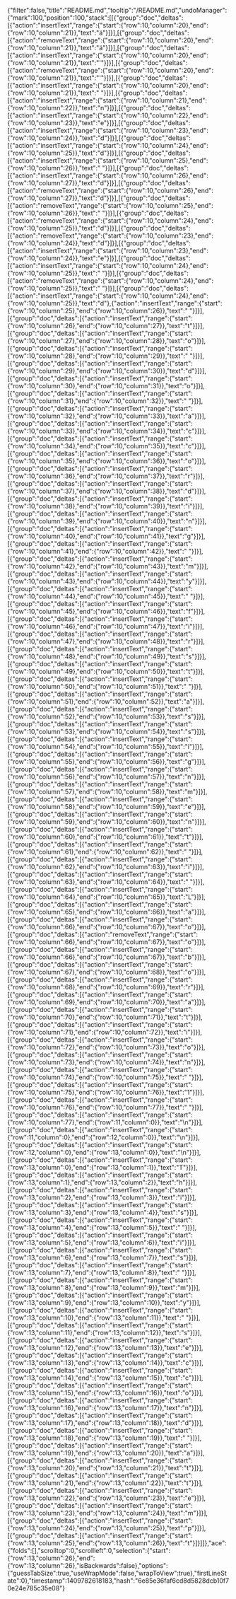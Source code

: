 {"filter":false,"title":"README.md","tooltip":"/README.md","undoManager":{"mark":100,"position":100,"stack":[[{"group":"doc","deltas":[{"action":"insertText","range":{"start":{"row":10,"column":20},"end":{"row":10,"column":21}},"text":"ä"}]}],[{"group":"doc","deltas":[{"action":"removeText","range":{"start":{"row":10,"column":20},"end":{"row":10,"column":21}},"text":"ä"}]}],[{"group":"doc","deltas":[{"action":"insertText","range":{"start":{"row":10,"column":20},"end":{"row":10,"column":21}},"text":"'"}]}],[{"group":"doc","deltas":[{"action":"removeText","range":{"start":{"row":10,"column":20},"end":{"row":10,"column":21}},"text":"'"}]}],[{"group":"doc","deltas":[{"action":"insertText","range":{"start":{"row":10,"column":20},"end":{"row":10,"column":21}},"text":" "}]}],[{"group":"doc","deltas":[{"action":"insertText","range":{"start":{"row":10,"column":21},"end":{"row":10,"column":22}},"text":"n"}]}],[{"group":"doc","deltas":[{"action":"insertText","range":{"start":{"row":10,"column":22},"end":{"row":10,"column":23}},"text":"e"}]}],[{"group":"doc","deltas":[{"action":"insertText","range":{"start":{"row":10,"column":23},"end":{"row":10,"column":24}},"text":"d"}]}],[{"group":"doc","deltas":[{"action":"insertText","range":{"start":{"row":10,"column":24},"end":{"row":10,"column":25}},"text":"d"}]}],[{"group":"doc","deltas":[{"action":"insertText","range":{"start":{"row":10,"column":25},"end":{"row":10,"column":26}},"text":" "}]}],[{"group":"doc","deltas":[{"action":"insertText","range":{"start":{"row":10,"column":26},"end":{"row":10,"column":27}},"text":"d"}]}],[{"group":"doc","deltas":[{"action":"removeText","range":{"start":{"row":10,"column":26},"end":{"row":10,"column":27}},"text":"d"}]}],[{"group":"doc","deltas":[{"action":"removeText","range":{"start":{"row":10,"column":25},"end":{"row":10,"column":26}},"text":" "}]}],[{"group":"doc","deltas":[{"action":"removeText","range":{"start":{"row":10,"column":24},"end":{"row":10,"column":25}},"text":"d"}]}],[{"group":"doc","deltas":[{"action":"removeText","range":{"start":{"row":10,"column":23},"end":{"row":10,"column":24}},"text":"d"}]}],[{"group":"doc","deltas":[{"action":"insertText","range":{"start":{"row":10,"column":23},"end":{"row":10,"column":24}},"text":"e"}]}],[{"group":"doc","deltas":[{"action":"insertText","range":{"start":{"row":10,"column":24},"end":{"row":10,"column":25}},"text":" "}]}],[{"group":"doc","deltas":[{"action":"removeText","range":{"start":{"row":10,"column":24},"end":{"row":10,"column":25}},"text":" "}]}],[{"group":"doc","deltas":[{"action":"insertText","range":{"start":{"row":10,"column":24},"end":{"row":10,"column":25}},"text":"d"},{"action":"insertText","range":{"start":{"row":10,"column":25},"end":{"row":10,"column":26}},"text":" "}]}],[{"group":"doc","deltas":[{"action":"insertText","range":{"start":{"row":10,"column":26},"end":{"row":10,"column":27}},"text":"t"}]}],[{"group":"doc","deltas":[{"action":"insertText","range":{"start":{"row":10,"column":27},"end":{"row":10,"column":28}},"text":"o"}]}],[{"group":"doc","deltas":[{"action":"insertText","range":{"start":{"row":10,"column":28},"end":{"row":10,"column":29}},"text":" "}]}],[{"group":"doc","deltas":[{"action":"insertText","range":{"start":{"row":10,"column":29},"end":{"row":10,"column":30}},"text":"d"}]}],[{"group":"doc","deltas":[{"action":"insertText","range":{"start":{"row":10,"column":30},"end":{"row":10,"column":31}},"text":"o"}]}],[{"group":"doc","deltas":[{"action":"insertText","range":{"start":{"row":10,"column":31},"end":{"row":10,"column":32}},"text":" "}]}],[{"group":"doc","deltas":[{"action":"insertText","range":{"start":{"row":10,"column":32},"end":{"row":10,"column":33}},"text":"a"}]}],[{"group":"doc","deltas":[{"action":"insertText","range":{"start":{"row":10,"column":33},"end":{"row":10,"column":34}},"text":"c"}]}],[{"group":"doc","deltas":[{"action":"insertText","range":{"start":{"row":10,"column":34},"end":{"row":10,"column":35}},"text":"c"}]}],[{"group":"doc","deltas":[{"action":"insertText","range":{"start":{"row":10,"column":35},"end":{"row":10,"column":36}},"text":"o"}]}],[{"group":"doc","deltas":[{"action":"insertText","range":{"start":{"row":10,"column":36},"end":{"row":10,"column":37}},"text":"r"}]}],[{"group":"doc","deltas":[{"action":"insertText","range":{"start":{"row":10,"column":37},"end":{"row":10,"column":38}},"text":"d"}]}],[{"group":"doc","deltas":[{"action":"insertText","range":{"start":{"row":10,"column":38},"end":{"row":10,"column":39}},"text":"i"}]}],[{"group":"doc","deltas":[{"action":"insertText","range":{"start":{"row":10,"column":39},"end":{"row":10,"column":40}},"text":"n"}]}],[{"group":"doc","deltas":[{"action":"insertText","range":{"start":{"row":10,"column":40},"end":{"row":10,"column":41}},"text":"g"}]}],[{"group":"doc","deltas":[{"action":"insertText","range":{"start":{"row":10,"column":41},"end":{"row":10,"column":42}},"text":" "}]}],[{"group":"doc","deltas":[{"action":"insertText","range":{"start":{"row":10,"column":42},"end":{"row":10,"column":43}},"text":"m"}]}],[{"group":"doc","deltas":[{"action":"insertText","range":{"start":{"row":10,"column":43},"end":{"row":10,"column":44}},"text":"y"}]}],[{"group":"doc","deltas":[{"action":"insertText","range":{"start":{"row":10,"column":44},"end":{"row":10,"column":45}},"text":" "}]}],[{"group":"doc","deltas":[{"action":"insertText","range":{"start":{"row":10,"column":45},"end":{"row":10,"column":46}},"text":"f"}]}],[{"group":"doc","deltas":[{"action":"insertText","range":{"start":{"row":10,"column":46},"end":{"row":10,"column":47}},"text":"i"}]}],[{"group":"doc","deltas":[{"action":"insertText","range":{"start":{"row":10,"column":47},"end":{"row":10,"column":48}},"text":"r"}]}],[{"group":"doc","deltas":[{"action":"insertText","range":{"start":{"row":10,"column":48},"end":{"row":10,"column":49}},"text":"s"}]}],[{"group":"doc","deltas":[{"action":"insertText","range":{"start":{"row":10,"column":49},"end":{"row":10,"column":50}},"text":"t"}]}],[{"group":"doc","deltas":[{"action":"insertText","range":{"start":{"row":10,"column":50},"end":{"row":10,"column":51}},"text":" "}]}],[{"group":"doc","deltas":[{"action":"insertText","range":{"start":{"row":10,"column":51},"end":{"row":10,"column":52}},"text":"a"}]}],[{"group":"doc","deltas":[{"action":"insertText","range":{"start":{"row":10,"column":52},"end":{"row":10,"column":53}},"text":"s"}]}],[{"group":"doc","deltas":[{"action":"insertText","range":{"start":{"row":10,"column":53},"end":{"row":10,"column":54}},"text":"s"}]}],[{"group":"doc","deltas":[{"action":"insertText","range":{"start":{"row":10,"column":54},"end":{"row":10,"column":55}},"text":"i"}]}],[{"group":"doc","deltas":[{"action":"insertText","range":{"start":{"row":10,"column":55},"end":{"row":10,"column":56}},"text":"g"}]}],[{"group":"doc","deltas":[{"action":"insertText","range":{"start":{"row":10,"column":56},"end":{"row":10,"column":57}},"text":"n"}]}],[{"group":"doc","deltas":[{"action":"insertText","range":{"start":{"row":10,"column":57},"end":{"row":10,"column":58}},"text":"m"}]}],[{"group":"doc","deltas":[{"action":"insertText","range":{"start":{"row":10,"column":58},"end":{"row":10,"column":59}},"text":"e"}]}],[{"group":"doc","deltas":[{"action":"insertText","range":{"start":{"row":10,"column":59},"end":{"row":10,"column":60}},"text":"n"}]}],[{"group":"doc","deltas":[{"action":"insertText","range":{"start":{"row":10,"column":60},"end":{"row":10,"column":61}},"text":"t"}]}],[{"group":"doc","deltas":[{"action":"insertText","range":{"start":{"row":10,"column":61},"end":{"row":10,"column":62}},"text":" "}]}],[{"group":"doc","deltas":[{"action":"insertText","range":{"start":{"row":10,"column":62},"end":{"row":10,"column":63}},"text":"i"}]}],[{"group":"doc","deltas":[{"action":"insertText","range":{"start":{"row":10,"column":63},"end":{"row":10,"column":64}},"text":" "}]}],[{"group":"doc","deltas":[{"action":"insertText","range":{"start":{"row":10,"column":64},"end":{"row":10,"column":65}},"text":"L"}]}],[{"group":"doc","deltas":[{"action":"insertText","range":{"start":{"row":10,"column":65},"end":{"row":10,"column":66}},"text":"a"}]}],[{"group":"doc","deltas":[{"action":"insertText","range":{"start":{"row":10,"column":66},"end":{"row":10,"column":67}},"text":"o"}]}],[{"group":"doc","deltas":[{"action":"removeText","range":{"start":{"row":10,"column":66},"end":{"row":10,"column":67}},"text":"o"}]}],[{"group":"doc","deltas":[{"action":"insertText","range":{"start":{"row":10,"column":66},"end":{"row":10,"column":67}},"text":"b"}]}],[{"group":"doc","deltas":[{"action":"insertText","range":{"start":{"row":10,"column":67},"end":{"row":10,"column":68}},"text":"o"}]}],[{"group":"doc","deltas":[{"action":"insertText","range":{"start":{"row":10,"column":68},"end":{"row":10,"column":69}},"text":"r"}]}],[{"group":"doc","deltas":[{"action":"insertText","range":{"start":{"row":10,"column":69},"end":{"row":10,"column":70}},"text":"a"}]}],[{"group":"doc","deltas":[{"action":"insertText","range":{"start":{"row":10,"column":70},"end":{"row":10,"column":71}},"text":"t"}]}],[{"group":"doc","deltas":[{"action":"insertText","range":{"start":{"row":10,"column":71},"end":{"row":10,"column":72}},"text":"i"}]}],[{"group":"doc","deltas":[{"action":"insertText","range":{"start":{"row":10,"column":72},"end":{"row":10,"column":73}},"text":"o"}]}],[{"group":"doc","deltas":[{"action":"insertText","range":{"start":{"row":10,"column":73},"end":{"row":10,"column":74}},"text":"n"}]}],[{"group":"doc","deltas":[{"action":"insertText","range":{"start":{"row":10,"column":74},"end":{"row":10,"column":75}},"text":" "}]}],[{"group":"doc","deltas":[{"action":"insertText","range":{"start":{"row":10,"column":75},"end":{"row":10,"column":76}},"text":"1"}]}],[{"group":"doc","deltas":[{"action":"insertText","range":{"start":{"row":10,"column":76},"end":{"row":10,"column":77}},"text":" "}]}],[{"group":"doc","deltas":[{"action":"insertText","range":{"start":{"row":10,"column":77},"end":{"row":11,"column":0}},"text":"\n"}]}],[{"group":"doc","deltas":[{"action":"insertText","range":{"start":{"row":11,"column":0},"end":{"row":12,"column":0}},"text":"\n"}]}],[{"group":"doc","deltas":[{"action":"insertText","range":{"start":{"row":12,"column":0},"end":{"row":13,"column":0}},"text":"\n"}]}],[{"group":"doc","deltas":[{"action":"insertText","range":{"start":{"row":13,"column":0},"end":{"row":13,"column":1}},"text":"T"}]}],[{"group":"doc","deltas":[{"action":"insertText","range":{"start":{"row":13,"column":1},"end":{"row":13,"column":2}},"text":"h"}]}],[{"group":"doc","deltas":[{"action":"insertText","range":{"start":{"row":13,"column":2},"end":{"row":13,"column":3}},"text":"i"}]}],[{"group":"doc","deltas":[{"action":"insertText","range":{"start":{"row":13,"column":3},"end":{"row":13,"column":4}},"text":"s"}]}],[{"group":"doc","deltas":[{"action":"insertText","range":{"start":{"row":13,"column":4},"end":{"row":13,"column":5}},"text":" "}]}],[{"group":"doc","deltas":[{"action":"insertText","range":{"start":{"row":13,"column":5},"end":{"row":13,"column":6}},"text":"i"}]}],[{"group":"doc","deltas":[{"action":"insertText","range":{"start":{"row":13,"column":6},"end":{"row":13,"column":7}},"text":"s"}]}],[{"group":"doc","deltas":[{"action":"insertText","range":{"start":{"row":13,"column":7},"end":{"row":13,"column":8}},"text":" "}]}],[{"group":"doc","deltas":[{"action":"insertText","range":{"start":{"row":13,"column":8},"end":{"row":13,"column":9}},"text":"m"}]}],[{"group":"doc","deltas":[{"action":"insertText","range":{"start":{"row":13,"column":9},"end":{"row":13,"column":10}},"text":"y"}]}],[{"group":"doc","deltas":[{"action":"insertText","range":{"start":{"row":13,"column":10},"end":{"row":13,"column":11}},"text":" "}]}],[{"group":"doc","deltas":[{"action":"insertText","range":{"start":{"row":13,"column":11},"end":{"row":13,"column":12}},"text":"s"}]}],[{"group":"doc","deltas":[{"action":"insertText","range":{"start":{"row":13,"column":12},"end":{"row":13,"column":13}},"text":"e"}]}],[{"group":"doc","deltas":[{"action":"insertText","range":{"start":{"row":13,"column":13},"end":{"row":13,"column":14}},"text":"c"}]}],[{"group":"doc","deltas":[{"action":"insertText","range":{"start":{"row":13,"column":14},"end":{"row":13,"column":15}},"text":"c"}]}],[{"group":"doc","deltas":[{"action":"insertText","range":{"start":{"row":13,"column":15},"end":{"row":13,"column":16}},"text":"o"}]}],[{"group":"doc","deltas":[{"action":"insertText","range":{"start":{"row":13,"column":16},"end":{"row":13,"column":17}},"text":"n"}]}],[{"group":"doc","deltas":[{"action":"insertText","range":{"start":{"row":13,"column":17},"end":{"row":13,"column":18}},"text":"d"}]}],[{"group":"doc","deltas":[{"action":"insertText","range":{"start":{"row":13,"column":18},"end":{"row":13,"column":19}},"text":" "}]}],[{"group":"doc","deltas":[{"action":"insertText","range":{"start":{"row":13,"column":19},"end":{"row":13,"column":20}},"text":"a"}]}],[{"group":"doc","deltas":[{"action":"insertText","range":{"start":{"row":13,"column":20},"end":{"row":13,"column":21}},"text":"t"}]}],[{"group":"doc","deltas":[{"action":"insertText","range":{"start":{"row":13,"column":21},"end":{"row":13,"column":22}},"text":"t"}]}],[{"group":"doc","deltas":[{"action":"insertText","range":{"start":{"row":13,"column":22},"end":{"row":13,"column":23}},"text":"e"}]}],[{"group":"doc","deltas":[{"action":"insertText","range":{"start":{"row":13,"column":23},"end":{"row":13,"column":24}},"text":"m"}]}],[{"group":"doc","deltas":[{"action":"insertText","range":{"start":{"row":13,"column":24},"end":{"row":13,"column":25}},"text":"p"}]}],[{"group":"doc","deltas":[{"action":"insertText","range":{"start":{"row":13,"column":25},"end":{"row":13,"column":26}},"text":"t"}]}]]},"ace":{"folds":[],"scrolltop":0,"scrollleft":0,"selection":{"start":{"row":13,"column":26},"end":{"row":13,"column":26},"isBackwards":false},"options":{"guessTabSize":true,"useWrapMode":false,"wrapToView":true},"firstLineState":0},"timestamp":1409782618183,"hash":"6e85e36faf6cd8d5828dcb10f70e24e785c35e08"}